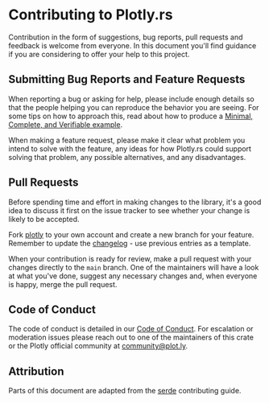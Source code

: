 # Contributing to Plotly.rs

Contribution in the form of suggestions, bug reports, pull requests and feedback is welcome from everyone. In this document you'll find guidance if you are considering to offer your help to this project.

## Submitting Bug Reports and Feature Requests

When reporting a bug or asking for help, please include enough details so that the people helping you can reproduce the behavior you are seeing. For some tips on how to approach this, read about how to produce a [Minimal, Complete, and Verifiable example].

[Minimal, Complete, and Verifiable example]: https://stackoverflow.com/help/mcve

When making a feature request, please make it clear what problem you intend to solve with the feature, any ideas for how  Plotly.rs could support solving that problem, any possible alternatives, and any disadvantages.

## Pull Requests

Before spending time and effort in making changes to the library, it's a good idea to discuss it first on the issue tracker to see whether your change is likely to be accepted.

Fork [plotly](https://github.com/plotly/plotly.rs.git) to your own account and create a new branch for your feature. Remember to update the [changelog](CHANGELOG.md) - use previous entries as a template.

When your contribution is ready for review, make a pull request with your changes directly to the `main` branch. One of the maintainers will have a look at what you've done, suggest any necessary changes and, when everyone is happy, merge the pull request.

## Code of Conduct

The code of conduct is detailed in our [Code of Conduct](https://github.com/plotly/plotly.rs/tree/main/CODE_OF_CONDUCT.md). For escalation or moderation issues please reach out to one of the maintainers of this crate or the Plotly official community at [community@plot.ly](mailto:community@plot.ly).

## Attribution

Parts of this document are adapted from the [serde](https://github.com/serde-rs/serde) contributing guide.